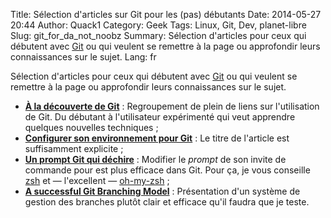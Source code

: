 Title: Sélection d'articles sur Git pour les (pas) débutants
Date: 2014-05-27 20:44
Author: Quack1
Category: Geek
Tags: Linux, Git, Dev, planet-libre
Slug: git_for_da_not_noobz
Summary: Sélection d'articles pour ceux qui débutent avec [Git](/tag/git.html) ou qui veulent se remettre à la page ou approfondir leurs connaissances sur le sujet.
Lang: fr

Sélection d'articles pour ceux qui débutent avec [Git](/tag/git.html) ou qui veulent se remettre à la page ou approfondir leurs connaissances sur le sujet.

- **[À la découverte de Git](http://lilobase.wordpress.com/2014/05/12/a-la-decouverte-de-git/)** : Regroupement de plein de liens sur l'utilisation de Git. Du débutant à l'utilisateur expérimenté qui veut apprendre quelques nouvelles techniques ;
- **[Configurer son environnement pour Git](http://www.git-attitude.fr/2013/04/03/configuration-git/)** : Le titre de l'article est suffisamment explicite ;
- **[Un prompt Git qui déchire](http://www.git-attitude.fr/2013/05/22/prompt-git-qui-dechire/)** : Modifier le _prompt_ de son invite de commande pour est plus efficace dans Git. Pour ça, je vous conseille [zsh](/tag/zsh.html) et — l'excellent — [oh-my-zsh]({filename}/zsh_intro.md) ;
- **[A successful Git Branching Model](http://nvie.com/posts/a-successful-git-branching-model/)** : Présentation d'un système de gestion des branches plutôt clair et efficace qu'il faudra que je teste.